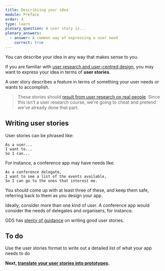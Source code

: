 ```yaml
---
title: Describiing your idea
module: Preface
order: 4
type: learn
plenary_question: A user story is...
plenary_answers:
  - answer: A common way of expressing a user need
    correct: true
---
```



You can describe your idea in any way that makes sense to you.

If you are familiar with [user research and user-centred design](https://www.gov.uk/service-manual/service-standard/understand-user-needs), you may want to express your idea in terms of **user stories**.

A user story describes a feature in terms of something your user needs or wants to accomplish.

> These stories should [result from user research on real people](https://www.gov.uk/service-manual/user-research/start-by-learning-user-needs#linking-user-needs-to-user-stories). Since this isn't a user research course, we're going to cheat and pretend we've already done that part.

## Writing user stories
User stories can be phrased like:

```
As a user...
I want to...
So I can...
```

For instance, a conference app may have needs like:

```
As a conference delegate,
I want to see a list of the events available,
So I can go to the ones that interest me.
```

You should come up with at least three of these, and keep them safe, referring back to them as you design your app.

Ideally, consider more than one kind of user. A conference app would consider the needs of delegates and organisers, for instance.

GDS has [plenty of guidance](https://www.gov.uk/service-manual/agile-delivery/writing-user-stories) on writing good user stories.

<div class="todo">
		<h2>To do</h2>
		<p>Use the user stories format to write out a detailed list of what your app needs to do</p>
</div>

**Next, [translate your user stories into prototypes](/module/0/lesson/5).**

